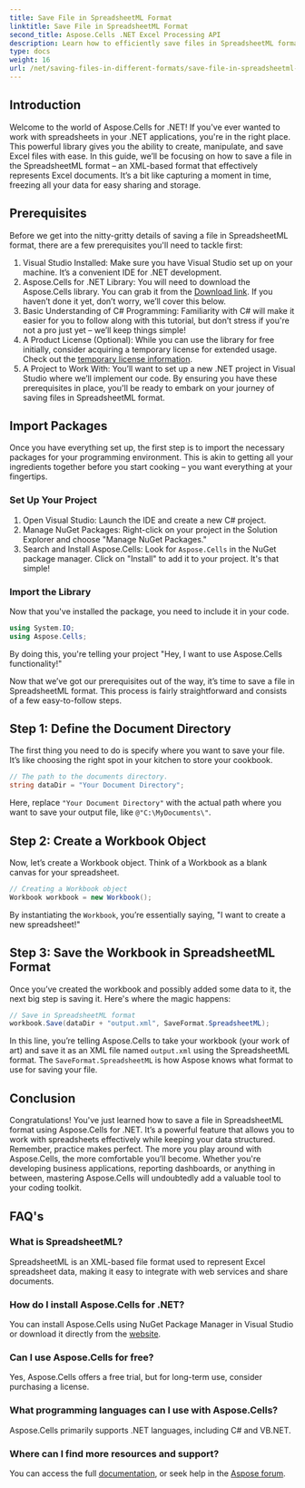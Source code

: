 ```yaml
---
title: Save File in SpreadsheetML Format
linktitle: Save File in SpreadsheetML Format
second_title: Aspose.Cells .NET Excel Processing API
description: Learn how to efficiently save files in SpreadsheetML format using Aspose.Cells for .NET with this complete step-by-step guide.
type: docs
weight: 16
url: /net/saving-files-in-different-formats/save-file-in-spreadsheetml-format/
---
```

## Introduction
Welcome to the world of Aspose.Cells for .NET! If you've ever wanted to work with spreadsheets in your .NET applications, you're in the right place. This powerful library gives you the ability to create, manipulate, and save Excel files with ease. In this guide, we’ll be focusing on how to save a file in the SpreadsheetML format – an XML-based format that effectively represents Excel documents. It’s a bit like capturing a moment in time, freezing all your data for easy sharing and storage. 
## Prerequisites
Before we get into the nitty-gritty details of saving a file in SpreadsheetML format, there are a few prerequisites you'll need to tackle first:
1. Visual Studio Installed: Make sure you have Visual Studio set up on your machine. It’s a convenient IDE for .NET development.
2. Aspose.Cells for .NET Library: You will need to download the Aspose.Cells library. You can grab it from the [Download link](https://releases.aspose.com/cells/net/). If you haven’t done it yet, don’t worry, we’ll cover this below.
3. Basic Understanding of C# Programming: Familiarity with C# will make it easier for you to follow along with this tutorial, but don’t stress if you're not a pro just yet – we’ll keep things simple!
4. A Product License (Optional): While you can use the library for free initially, consider acquiring a temporary license for extended usage. Check out the [temporary license information](https://purchase.aspose.com/temporary-license/).
5. A Project to Work With: You’ll want to set up a new .NET project in Visual Studio where we’ll implement our code.
By ensuring you have these prerequisites in place, you'll be ready to embark on your journey of saving files in SpreadsheetML format.
## Import Packages
Once you have everything set up, the first step is to import the necessary packages for your programming environment. This is akin to getting all your ingredients together before you start cooking – you want everything at your fingertips. 
### Set Up Your Project
1. Open Visual Studio: Launch the IDE and create a new C# project.
2. Manage NuGet Packages: Right-click on your project in the Solution Explorer and choose "Manage NuGet Packages."
3. Search and Install Aspose.Cells: Look for `Aspose.Cells` in the NuGet package manager. Click on "Install" to add it to your project. It's that simple!
### Import the Library
Now that you've installed the package, you need to include it in your code.
```csharp
using System.IO;
using Aspose.Cells;
```
By doing this, you're telling your project "Hey, I want to use Aspose.Cells functionality!" 

Now that we’ve got our prerequisites out of the way, it’s time to save a file in SpreadsheetML format. This process is fairly straightforward and consists of a few easy-to-follow steps. 
## Step 1: Define the Document Directory
The first thing you need to do is specify where you want to save your file. It’s like choosing the right spot in your kitchen to store your cookbook.
```csharp
// The path to the documents directory.
string dataDir = "Your Document Directory";
```
Here, replace `"Your Document Directory"` with the actual path where you want to save your output file, like `@"C:\MyDocuments\"`.
## Step 2: Create a Workbook Object
Now, let’s create a Workbook object. Think of a Workbook as a blank canvas for your spreadsheet. 
```csharp
// Creating a Workbook object
Workbook workbook = new Workbook();
```
By instantiating the `Workbook`, you’re essentially saying, "I want to create a new spreadsheet!"
## Step 3: Save the Workbook in SpreadsheetML Format
Once you’ve created the workbook and possibly added some data to it, the next big step is saving it. Here's where the magic happens:
```csharp
// Save in SpreadsheetML format
workbook.Save(dataDir + "output.xml", SaveFormat.SpreadsheetML);
```
In this line, you’re telling Aspose.Cells to take your workbook (your work of art) and save it as an XML file named `output.xml` using the SpreadsheetML format. The `SaveFormat.SpreadsheetML` is how Aspose knows what format to use for saving your file.
## Conclusion
Congratulations! You've just learned how to save a file in SpreadsheetML format using Aspose.Cells for .NET. It’s a powerful feature that allows you to work with spreadsheets effectively while keeping your data structured. Remember, practice makes perfect. The more you play around with Aspose.Cells, the more comfortable you’ll become.
Whether you're developing business applications, reporting dashboards, or anything in between, mastering Aspose.Cells will undoubtedly add a valuable tool to your coding toolkit.
## FAQ's
### What is SpreadsheetML?
SpreadsheetML is an XML-based file format used to represent Excel spreadsheet data, making it easy to integrate with web services and share documents.
### How do I install Aspose.Cells for .NET?
You can install Aspose.Cells using NuGet Package Manager in Visual Studio or download it directly from the [website](https://releases.aspose.com/cells/net/).
### Can I use Aspose.Cells for free?
Yes, Aspose.Cells offers a free trial, but for long-term use, consider purchasing a license.
### What programming languages can I use with Aspose.Cells?
Aspose.Cells primarily supports .NET languages, including C# and VB.NET.
### Where can I find more resources and support?
You can access the full [documentation](https://reference.aspose.com/cells/net/), or seek help in the [Aspose forum](https://forum.aspose.com/c/cells/9).